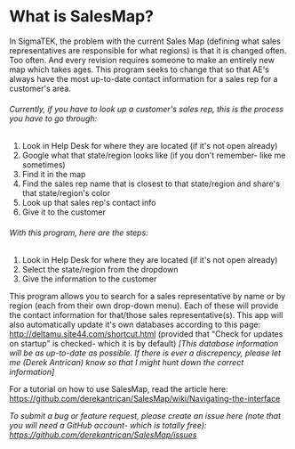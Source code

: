 # What is SalesMap?

In SigmaTEK, the problem with the current Sales Map (defining what sales representatives are responsible for what regions) is that it is changed often. Too often. And every revision requires someone to make an entirely new map which takes ages. This program seeks to change that so that AE's always have the most up-to-date contact information for a sales rep for a customer's area.

###### Currently, if you have to look up a customer's sales rep, this is the process you have to go through:

1. Look in Help Desk for where they are located (if it's not open already)
2. Google what that state/region looks like (if you don't remember- like me sometimes)
3. Find it in the map
4. Find the sales rep name that is closest to that state/region and share's that state/region's color
5. Look up that sales rep's contact info
6. Give it to the customer

###### With this program, here are the steps:

1. Look in Help Desk for where they are located (if it's not open already)
2. Select the state/region from the dropdown
3. Give the information to the customer

This program allows you to search for a sales representative by name or by region (each from their own drop-down menu). Each of these will provide the contact information for that/those sales representative(s). This app will also automatically update it's own databases according to this page: http://deltamu.site44.com/shortcut.html (provided that "Check for updates on startup" is checked- which it is by default) *[This database information will be as up-to-date as possible. If there is ever a discrepency, please let me (Derek Antrican) know so that I might hunt down the correct information]*

For a tutorial on how to use SalesMap, read the article here: https://github.com/derekantrican/SalesMap/wiki/Navigating-the-interface

*To submit a bug or feature request, please create an issue here (note that you will need a GitHub account- which is totally free): https://github.com/derekantrican/SalesMap/issues*

